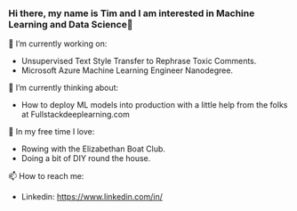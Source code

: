 ### Hi there, my name is Tim and I am interested in Machine Learning and Data Science👋


🔭 I’m currently working on: 

  - Unsupervised Text Style Transfer to Rephrase Toxic Comments.
  - Microsoft Azure Machine Learning Engineer Nanodegree.
 
🤔 I’m currently thinking about:

  - How to deploy ML models into production with a little help from the folks at Fullstackdeeplearning.com
     
🌱 In my free time I love:

  - Rowing with the Elizabethan Boat Club.
  - Doing a bit of DIY round the house.

📫 How to reach me:
 - Linkedin: https://www.linkedin.com/in/

